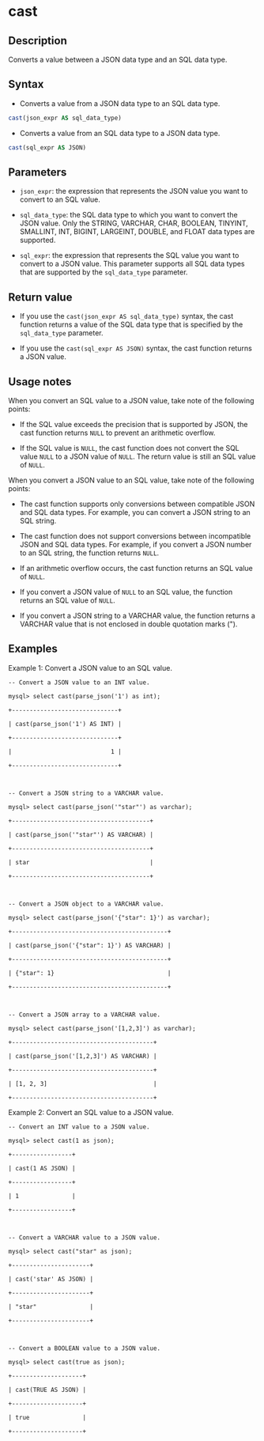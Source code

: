 # cast

## Description

Converts a value between a JSON data type and an SQL data type.

## Syntax

- Converts a value from a JSON data type to an SQL data type.

```SQL
cast(json_expr AS sql_data_type)
```

- Converts a value from an SQL data type to a JSON data type.

```SQL
cast(sql_expr AS JSON)
```

## Parameters

- `json_expr`: the expression that represents the JSON value you want to convert to an SQL value.

- `sql_data_type`: the SQL data type to which you want to convert the JSON value. Only the STRING, VARCHAR, CHAR, BOOLEAN, TINYINT, SMALLINT, INT, BIGINT, LARGEINT, DOUBLE, and FLOAT data types are supported.

- `sql_expr`: the expression that represents the SQL value you want to convert to a JSON value. This parameter supports all SQL data types that are supported by the `sql_data_type` parameter.

## Return value

- If you use the `cast(json_expr AS sql_data_type)` syntax, the cast function returns a value of the SQL data type that is specified by the `sql_data_type` parameter.

- If you use the `cast(sql_expr AS JSON)` syntax, the cast function returns a JSON value.

## Usage notes

When you convert an SQL value to a JSON value, take note of the following points:

- If the SQL value exceeds the precision that is supported by JSON, the cast function returns `NULL` to prevent an arithmetic overflow.

- If the SQL value is `NULL`, the cast function does not convert the SQL value `NULL` to a JSON value of `NULL`. The return value is still an SQL value of `NULL`.

When you convert a JSON value to an SQL value, take note of the following points:

- The cast function supports only conversions between compatible JSON and SQL data types. For example, you can convert a JSON string to an SQL string.

- The cast function does not support conversions between incompatible JSON and SQL data types. For example, if you convert a JSON number to an SQL string, the function returns `NULL`.

- If an arithmetic overflow occurs, the cast function returns an SQL value of `NULL`.

- If you convert a JSON value of `NULL` to an SQL value, the function returns an SQL value of `NULL`.

- If you convert a JSON string to a VARCHAR value, the function returns a VARCHAR value that is not enclosed in double quotation marks (").

## Examples

Example 1: Convert a JSON value to an SQL value.

```Plain_Text
-- Convert a JSON value to an INT value.

mysql> select cast(parse_json('1') as int);

+------------------------------+

| cast(parse_json('1') AS INT) |

+------------------------------+

|                            1 |

+------------------------------+



-- Convert a JSON string to a VARCHAR value.

mysql> select cast(parse_json('"star"') as varchar);

+---------------------------------------+

| cast(parse_json('"star"') AS VARCHAR) |

+---------------------------------------+

| star                                  |

+---------------------------------------+



-- Convert a JSON object to a VARCHAR value.

mysql> select cast(parse_json('{"star": 1}') as varchar);

+--------------------------------------------+

| cast(parse_json('{"star": 1}') AS VARCHAR) |

+--------------------------------------------+

| {"star": 1}                                |

+--------------------------------------------+



-- Convert a JSON array to a VARCHAR value.

mysql> select cast(parse_json('[1,2,3]') as varchar);

+----------------------------------------+

| cast(parse_json('[1,2,3]') AS VARCHAR) |

+----------------------------------------+

| [1, 2, 3]                              |

+----------------------------------------+
```

Example 2: Convert an SQL value to a JSON value.

```Plain_Text
-- Convert an INT value to a JSON value.

mysql> select cast(1 as json);

+-----------------+

| cast(1 AS JSON) |

+-----------------+

| 1               |

+-----------------+



-- Convert a VARCHAR value to a JSON value.

mysql> select cast("star" as json);

+----------------------+

| cast('star' AS JSON) |

+----------------------+

| "star"               |

+----------------------+



-- Convert a BOOLEAN value to a JSON value.

mysql> select cast(true as json);

+--------------------+

| cast(TRUE AS JSON) |

+--------------------+

| true               |

+--------------------+
```
